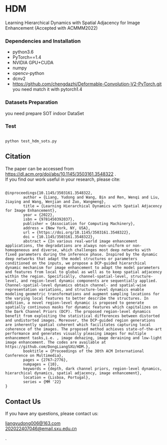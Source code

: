 # HDM
Learning Hierarchical Dynamics with Spatial Adjacency for Image Enhancement (Accepted with ACMMM2022)


### Dependencies and Installation

* python3.6
* PyTorch==1.4
* NVIDIA GPU+CUDA
* numpy
* opencv-python
* dcnv2
* https://github.com/chengdazhi/Deformable-Convolution-V2-PyTorch.git you need match it with pytorch1.4



### Datasets Preparation
you need prepare SOT indoor DataSet


### Test
<pre><code>
python test_hdm_sots.py
</code></pre>


## Citation
The paper can be accessed from https://dl.acm.org/doi/abs/10.1145/3503161.3548322 .</br>
If you find our work useful in your research, please cite:
<pre><code>
@inproceedings{10.1145/3503161.3548322,
        author = {Liang, Yudong and Wang, Bin and Ren, Wenqi and Liu, Jiaying and Wang, Wenjian and Zuo, Wangmeng},
        title = {Learning Hierarchical Dynamics with Spatial Adjacency for Image Enhancement},
        year = {2022},
        isbn = {9781450392037},
        publisher = {Association for Computing Machinery},
        address = {New York, NY, USA},
        url = {https://doi.org/10.1145/3503161.3548322},
        doi = {10.1145/3503161.3548322},
        abstract = {In various real-world image enhancement applications, the degradations are always non-uniform or non-homogeneous and diverse, which challenges most deep networks with fixed parameters during the inference phase. Inspired by the dynamic deep networks that adapt the model structures or parameters conditioned on the inputs, we propose a DCP-guided hierarchical dynamic mechanism for image enhancement to adapt the model parameters and features from local to global as well as to keep spatial adjacency within the region. Specifically, channel-spatial-level, structure-level, and region-level dynamic components are sequentially applied. Channel-spatial-level dynamics obtain channel- and spatial-wise representation variations, and structure-level dynamics enable modeling geometric transformations and augment sampling locations for the varying local features to better describe the structures. In addition, a novel region-level dynamic is proposed to generate spatially continuous masks for dynamic features which capitalizes on the Dark Channel Priors (DCP). The proposed region-level dynamics benefit from exploiting the statistical differences between distorted and undistorted images. Moreover, the DCP-guided region generations are inherently spatial coherent which facilitates capturing local coherence of the images. The proposed method achieves state-of-the-art performance and generates visually pleasing images for multiple enhancement tasks,i.e. , image dehazing, image deraining and low-light image enhancement. The codes are available at https://github.com/DongLiangSXU/HDM.},
        booktitle = {Proceedings of the 30th ACM International Conference on Multimedia},
        pages = {2767–2776},
        numpages = {10},
        keywords = {depth, dark channel priors, region-level dynamics, hierarchical dynamics, spatial adjacency, image enhancement},
        location = {Lisboa, Portugal},
        series = {MM '22}
}
</code></pre>

## Contact Us
If you have any questions, please contact us:</p>
liangyudong006@163.com </br>
202022407046@email.sxu.edu.cn
###

`
